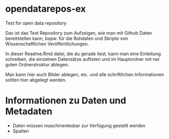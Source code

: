 # opendatarepos-ex

Test for open data repository

Das ist das Test Repository zum Aufzeigen, wie man mit Github Daten bereitstellen kann, bspw. für die Rohdaten und Skripte von Wissenschaftlichen Veröffentlichungen. 

In dieser Readme.Rmd datei, die du gerade liest, kann man eine Einleitung schreiben, die einzelnen Datensätze auflisten und im Hauptordner mit ner guten Ordnerstruktur ablegen. 

Man kann hier auch Bilder ablegen, etc. und alle schriftlichen Informationen sollten hier abgelegt werden. 

# Informationen zu Daten und Metadaten

* Daten müssen maschinenlesbar zur Verfügung gestellt werden
* Spalten 
